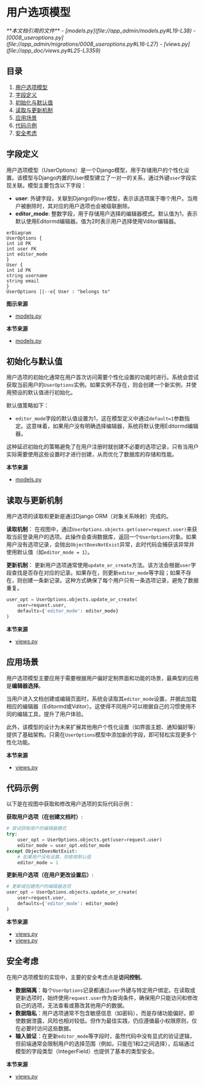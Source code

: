 # 用户选项模型

<cite>
**本文档引用的文件**   
- [models.py](file://app_admin/models.py#L19-L38)
- [0008_useroptions.py](file://app_admin/migrations/0008_useroptions.py#L16-L27)
- [views.py](file://app_doc/views.py#L25-L3359)
</cite>

## 目录
1. [用户选项模型](#用户选项模型)
2. [字段定义](#字段定义)
3. [初始化与默认值](#初始化与默认值)
4. [读取与更新机制](#读取与更新机制)
5. [应用场景](#应用场景)
6. [代码示例](#代码示例)
7. [安全考虑](#安全考虑)

## 字段定义

用户选项模型（UserOptions）是一个Django模型，用于存储用户的个性化设置。该模型与Django内置的User模型建立了一对一的关系，通过外键`user`字段实现关联。模型主要包含以下字段：

- **user**: 外键字段，关联到Django的`User`模型，表示该选项属于哪个用户。当用户被删除时，其对应的用户选项也会被级联删除。
- **editor_mode**: 整数字段，用于存储用户选择的编辑器模式。默认值为1，表示默认使用Editormd编辑器。值为2时表示用户选择使用Vditor编辑器。

```mermaid
erDiagram
UserOptions {
int id PK
int user FK
int editor_mode
}
User {
int id PK
string username
string email
}
UserOptions ||--o{ User : "belongs to"
```

**图示来源**
- [models.py](file://app_admin/models.py#L19-L38)

**本节来源**
- [models.py](file://app_admin/models.py#L19-L38)

## 初始化与默认值

用户选项的初始化通常在用户首次访问需要个性化设置的功能时进行。系统会尝试获取当前用户的`UserOptions`实例。如果实例不存在，则会创建一个新实例，并使用预设的默认值进行初始化。

默认值策略如下：
- `editor_mode`字段的默认值设置为1，这在模型定义中通过`default=1`参数指定。这意味着，如果用户没有明确选择编辑器，系统将默认使用Editormd编辑器。

这种延迟初始化的策略避免了在用户注册时就创建不必要的选项记录，只有当用户实际需要使用这些设置时才进行创建，从而优化了数据库的存储和性能。

**本节来源**
- [models.py](file://app_admin/models.py#L27)

## 读取与更新机制

用户选项的读取和更新是通过Django ORM（对象关系映射）完成的。

**读取机制**：
在视图中，通过`UserOptions.objects.get(user=request.user)`来获取当前登录用户的选项。此操作会查询数据库，返回一个`UserOptions`对象。如果用户没有选项记录，会抛出`ObjectDoesNotExist`异常，此时代码会捕获该异常并使用默认值（如`editor_mode = 1`）。

**更新机制**：
更新用户选项通常使用`update_or_create`方法。该方法会根据`user`字段查找是否存在对应的记录。如果存在，则更新`editor_mode`等字段；如果不存在，则创建一条新记录。这种方式确保了每个用户只有一条选项记录，避免了数据重复。

```python
user_opt = UserOptions.objects.update_or_create(
    user=request.user,
    defaults={'editor_mode': editor_mode}
)
```

**本节来源**
- [views.py](file://app_doc/views.py#L3359)

## 应用场景

用户选项模型主要应用于需要根据用户偏好定制界面和功能的场景，最典型的应用是**编辑器选择**。

当用户进入文档创建或编辑页面时，系统会读取其`editor_mode`设置，并据此加载相应的编辑器（Editormd或Vditor）。这使得不同用户可以根据自己的习惯使用不同的编辑工具，提升了用户体验。

此外，该模型的设计为未来扩展其他用户个性化设置（如界面主题、通知偏好等）提供了基础架构。只需在`UserOptions`模型中添加新的字段，即可轻松实现更多个性化功能。

**本节来源**
- [views.py](file://app_doc/views.py#L1179)

## 代码示例

以下是在视图中获取和修改用户选项的实际代码示例：

**获取用户选项（在创建文档时）**:
```python
# 尝试获取用户的编辑器模式
try:
    user_opt = UserOptions.objects.get(user=request.user)
    editor_mode = user_opt.editor_mode
except ObjectDoesNotExist:
    # 如果用户没有设置，则使用默认值
    editor_mode = 1
```

**更新用户选项（在用户更改设置后）**:
```python
# 更新或创建用户的编辑器选项
user_opt = UserOptions.objects.update_or_create(
    user=request.user,
    defaults={'editor_mode': editor_mode}
)
```

**本节来源**
- [views.py](file://app_doc/views.py#L1179)
- [views.py](file://app_doc/views.py#L3359)

## 安全考虑

在用户选项模型的实现中，主要的安全考虑点是**访问控制**。

- **数据隔离**：每个`UserOptions`记录都通过`user`外键与特定用户绑定。在读取或更新选项时，始终使用`request.user`作为查询条件，确保用户只能访问和修改自己的选项，无法查看或篡改其他用户的数据。
- **数据隐私**：用户选项通常不包含敏感信息（如密码），而是存储功能偏好。即使数据泄露，风险也相对较低。但作为最佳实践，仍应遵循最小权限原则，仅在必要时访问这些数据。
- **输入验证**：在更新`editor_mode`等字段时，虽然代码中没有显式的验证逻辑，但前端通常会限制用户的选择范围（例如，只能在1和2之间选择），后端通过模型的字段类型（IntegerField）也提供了基本的类型安全。

**本节来源**
- [views.py](file://app_doc/views.py#L3359)